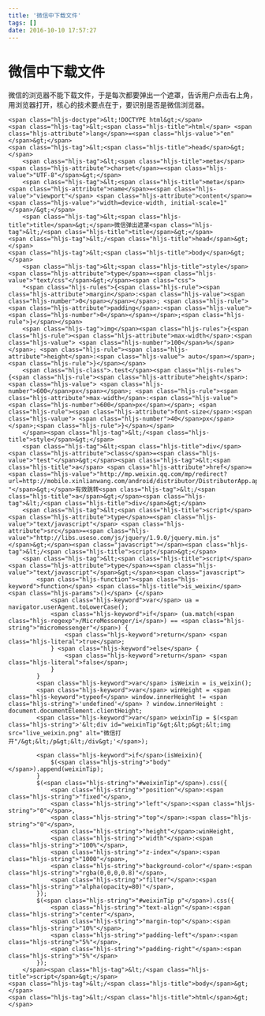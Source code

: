 ```yaml
---
title: '微信中下载文件'
tags: []
date: 2016-10-10 17:57:27
---
```


# 微信中下载文件

微信的浏览器不能下载文件，于是每次都要弹出一个遮罩，告诉用户点击右上角，用浏览器打开，核心的技术要点在于，要识别是否是微信浏览器。

    <span class="hljs-doctype">&lt;!DOCTYPE html&gt;</span>
    <span class="hljs-tag">&lt;<span class="hljs-title">html</span> <span class="hljs-attribute">lang</span>=<span class="hljs-value">"en"</span>&gt;</span>
    <span class="hljs-tag">&lt;<span class="hljs-title">head</span>&gt;</span>
        <span class="hljs-tag">&lt;<span class="hljs-title">meta</span> <span class="hljs-attribute">charset</span>=<span class="hljs-value">"UTF-8"</span>&gt;</span>
        <span class="hljs-tag">&lt;<span class="hljs-title">meta</span> <span class="hljs-attribute">name</span>=<span class="hljs-value">"viewport"</span> <span class="hljs-attribute">content</span>=<span class="hljs-value">"width=device-width, initial-scale=1"</span>/&gt;</span>
        <span class="hljs-tag">&lt;<span class="hljs-title">title</span>&gt;</span>微信弹出遮罩<span class="hljs-tag">&lt;/<span class="hljs-title">title</span>&gt;</span>
    <span class="hljs-tag">&lt;/<span class="hljs-title">head</span>&gt;</span>
    <span class="hljs-tag">&lt;<span class="hljs-title">body</span>&gt;</span>
        <span class="hljs-tag">&lt;<span class="hljs-title">style</span> <span class="hljs-attribute">type</span>=<span class="hljs-value">"text/css"</span>&gt;</span><span class="css">
        *<span class="hljs-rules">{<span class="hljs-rule"><span class="hljs-attribute">margin</span>:<span class="hljs-value"><span class="hljs-number">0</span></span></span>; <span class="hljs-rule"><span class="hljs-attribute">padding</span>:<span class="hljs-value"><span class="hljs-number">0</span></span></span>;<span class="hljs-rule">}</span></span>
        <span class="hljs-tag">img</span><span class="hljs-rules">{<span class="hljs-rule"><span class="hljs-attribute">max-width</span>:<span class="hljs-value"> <span class="hljs-number">100</span>%</span></span>; <span class="hljs-rule"><span class="hljs-attribute">height</span>:<span class="hljs-value"> auto</span></span>;<span class="hljs-rule">}</span></span>
        <span class="hljs-class">.test</span><span class="hljs-rules">{<span class="hljs-rule"><span class="hljs-attribute">height</span>:<span class="hljs-value"> <span class="hljs-number">600</span>px</span></span>; <span class="hljs-rule"><span class="hljs-attribute">max-width</span>:<span class="hljs-value"> <span class="hljs-number">600</span>px</span></span>; <span class="hljs-rule"><span class="hljs-attribute">font-size</span>:<span class="hljs-value"> <span class="hljs-number">40</span>px</span></span>;<span class="hljs-rule">}</span></span>
        </span><span class="hljs-tag">&lt;/<span class="hljs-title">style</span>&gt;</span>
        <span class="hljs-tag">&lt;<span class="hljs-title">div</span> <span class="hljs-attribute">class</span>=<span class="hljs-value">"test"</span>&gt;</span><span class="hljs-tag">&lt;<span class="hljs-title">a</span> <span class="hljs-attribute">href</span>=<span class="hljs-value">"http://mp.weixin.qq.com/mp/redirect?url=http://mobile.xinlianwang.com/android/distributor/DistributorApp.apk#weixin.qq.com#wechat_redirect "</span>&gt;</span>有效跳转<span class="hljs-tag">&lt;/<span class="hljs-title">a</span>&gt;</span><span class="hljs-tag">&lt;/<span class="hljs-title">div</span>&gt;</span>
        <span class="hljs-tag">&lt;<span class="hljs-title">script</span> <span class="hljs-attribute">type</span>=<span class="hljs-value">"text/javascript"</span> <span class="hljs-attribute">src</span>=<span class="hljs-value">"http://libs.useso.com/js/jquery/1.9.0/jquery.min.js"</span>&gt;</span><span class="javascript"></span><span class="hljs-tag">&lt;/<span class="hljs-title">script</span>&gt;</span>
        <span class="hljs-tag">&lt;<span class="hljs-title">script</span> <span class="hljs-attribute">type</span>=<span class="hljs-value">"text/javascript"</span>&gt;</span><span class="javascript">
            <span class="hljs-function"><span class="hljs-keyword">function</span> <span class="hljs-title">is_weixin</span><span class="hljs-params">()</span> {</span>
                <span class="hljs-keyword">var</span> ua = navigator.userAgent.toLowerCase();
                <span class="hljs-keyword">if</span> (ua.match(<span class="hljs-regexp">/MicroMessenger/i</span>) == <span class="hljs-string">"micromessenger"</span>) {
                    <span class="hljs-keyword">return</span> <span class="hljs-literal">true</span>;
                } <span class="hljs-keyword">else</span> {
                    <span class="hljs-keyword">return</span> <span class="hljs-literal">false</span>;
                }
            }
            <span class="hljs-keyword">var</span> isWeixin = is_weixin();
            <span class="hljs-keyword">var</span> winHeight = <span class="hljs-keyword">typeof</span> window.innerHeight != <span class="hljs-string">'undefined'</span> ? window.innerHeight : document.documentElement.clientHeight;
            <span class="hljs-keyword">var</span> weixinTip = $(<span class="hljs-string">'&lt;div id="weixinTip"&gt;&lt;p&gt;&lt;img src="live_weixin.png" alt="微信打开"/&gt;&lt;/p&gt;&lt;/div&gt;'</span>);

            <span class="hljs-keyword">if</span>(isWeixin){
                $(<span class="hljs-string">"body"</span>).append(weixinTip);
            }
            $(<span class="hljs-string">"#weixinTip"</span>).css({
                <span class="hljs-string">"position"</span>:<span class="hljs-string">"fixed"</span>,
                <span class="hljs-string">"left"</span>:<span class="hljs-string">"0"</span>,
                <span class="hljs-string">"top"</span>:<span class="hljs-string">"0"</span>,
                <span class="hljs-string">"height"</span>:winHeight,
                <span class="hljs-string">"width"</span>:<span class="hljs-string">"100%"</span>,
                <span class="hljs-string">"z-index"</span>:<span class="hljs-string">"1000"</span>,
                <span class="hljs-string">"background-color"</span>:<span class="hljs-string">"rgba(0,0,0,0.8)"</span>,
                <span class="hljs-string">"filter"</span>:<span class="hljs-string">"alpha(opacity=80)"</span>,
            });
            $(<span class="hljs-string">"#weixinTip p"</span>).css({
                <span class="hljs-string">"text-align"</span>:<span class="hljs-string">"center"</span>,
                <span class="hljs-string">"margin-top"</span>:<span class="hljs-string">"10%"</span>,
                <span class="hljs-string">"padding-left"</span>:<span class="hljs-string">"5%"</span>,
                <span class="hljs-string">"padding-right"</span>:<span class="hljs-string">"5%"</span>
            });
        </span><span class="hljs-tag">&lt;/<span class="hljs-title">script</span>&gt;</span>
    <span class="hljs-tag">&lt;/<span class="hljs-title">body</span>&gt;</span>
    <span class="hljs-tag">&lt;/<span class="hljs-title">html</span>&gt;</span>